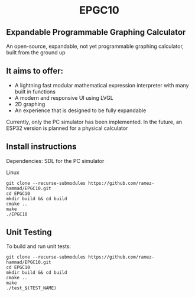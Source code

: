 <h1 align="center">EPGC10</h1>

## Expandable Programmable Graphing Calculator
An open-source, expandable, not yet programmable graphing calculator, built from the ground up

## It aims to offer:
- A lightning fast modular mathematical expression interpreter with many built in
  functions 
- A modern and responsive UI using LVGL
- 2D graphing
- An experience that is designed to be fully expandable

Currently, only the PC simulator has been implemented. In the future, an ESP32 version is planned for a physical calculator

## Install instructions
Dependencies: SDL for the PC simulator

Linux

```
git clone --recurse-submodules https://github.com/ramez-hammad/EPGC10.git
cd EPGC10
mkdir build && cd build
cmake ..
make
./EPGC10
```

## Unit Testing

To build and run unit tests:

```
git clone --recurse-submodules https://github.com/ramez-hammad/EPGC10.git
cd EPGC10
mkdir build && cd build
cmake ..
make
./test_$(TEST_NAME)
```
